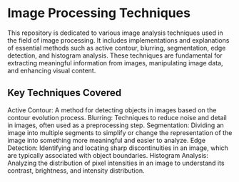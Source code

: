 # Image Processing Techniques

This repository is dedicated to various image analysis techniques used in the field of image processing. It includes implementations and explanations of essential methods such as active contour, blurring, segmentation, edge detection, and histogram analysis. These techniques are fundamental for extracting meaningful information from images, manipulating image data, and enhancing visual content.

## Key Techniques Covered

Active Contour: A method for detecting objects in images based on the contour evolution process.
Blurring: Techniques to reduce noise and detail in images, often used as a preprocessing step.
Segmentation: Dividing an image into multiple segments to simplify or change the representation of the image into something more meaningful and easier to analyze.
Edge Detection: Identifying and locating sharp discontinuities in an image, which are typically associated with object boundaries.
Histogram Analysis: Analyzing the distribution of pixel intensities in an image to understand its contrast, brightness, and intensity distribution.
